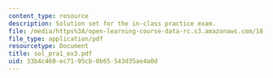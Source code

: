 ```yaml
---
content_type: resource
description: Solution set for the in-class practice exam.
file: /media/https%3A/open-learning-course-data-rc.s3.amazonaws.com/18-075-advanced-calculus-for-engineers-fall-2004/33b4c460ec7195cb0b65543d35ae4a0d_sol_pra1_ex3.pdf
file_type: application/pdf
resourcetype: Document
title: sol_pra1_ex3.pdf
uid: 33b4c460-ec71-95cb-0b65-543d35ae4a0d
---
```

